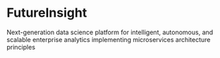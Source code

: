# FutureInsight
Next-generation data science platform for intelligent, autonomous, and scalable enterprise analytics implementing microservices architecture principles
